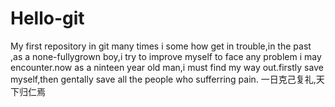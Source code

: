 # Hello-git
My first repository in git
many times i some how get in trouble,in the past ,as a none-fullygrown boy,i try to improve myself to face any problem i may encounter.now as a ninteen year old man,i must find my way out.firstly save myself,then gentally save all the people who sufferring pain.
一日克己复礼,天下归仁焉
